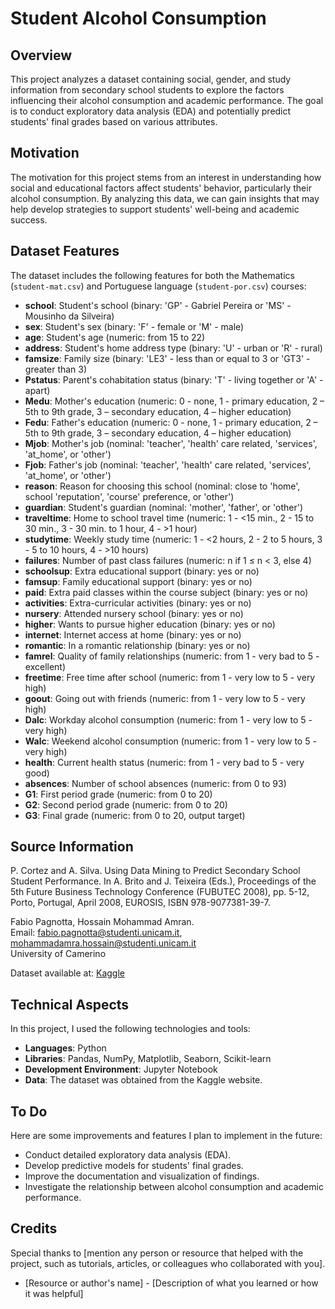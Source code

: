 # Student Alcohol Consumption

## Overview
This project analyzes a dataset containing social, gender, and study information from secondary school students to explore the factors influencing their alcohol consumption and academic performance. The goal is to conduct exploratory data analysis (EDA) and potentially predict students' final grades based on various attributes.

## Motivation
The motivation for this project stems from an interest in understanding how social and educational factors affect students' behavior, particularly their alcohol consumption. By analyzing this data, we can gain insights that may help develop strategies to support students' well-being and academic success.

## Dataset Features
The dataset includes the following features for both the Mathematics (`student-mat.csv`) and Portuguese language (`student-por.csv`) courses:

- **school**: Student's school (binary: 'GP' - Gabriel Pereira or 'MS' - Mousinho da Silveira)
- **sex**: Student's sex (binary: 'F' - female or 'M' - male)
- **age**: Student's age (numeric: from 15 to 22)
- **address**: Student's home address type (binary: 'U' - urban or 'R' - rural)
- **famsize**: Family size (binary: 'LE3' - less than or equal to 3 or 'GT3' - greater than 3)
- **Pstatus**: Parent's cohabitation status (binary: 'T' - living together or 'A' - apart)
- **Medu**: Mother's education (numeric: 0 - none, 1 - primary education, 2 – 5th to 9th grade, 3 – secondary education, 4 – higher education)
- **Fedu**: Father's education (numeric: 0 - none, 1 - primary education, 2 – 5th to 9th grade, 3 – secondary education, 4 – higher education)
- **Mjob**: Mother's job (nominal: 'teacher', 'health' care related, 'services', 'at_home', or 'other')
- **Fjob**: Father's job (nominal: 'teacher', 'health' care related, 'services', 'at_home', or 'other')
- **reason**: Reason for choosing this school (nominal: close to 'home', school 'reputation', 'course' preference, or 'other')
- **guardian**: Student's guardian (nominal: 'mother', 'father', or 'other')
- **traveltime**: Home to school travel time (numeric: 1 - <15 min., 2 - 15 to 30 min., 3 - 30 min. to 1 hour, 4 - >1 hour)
- **studytime**: Weekly study time (numeric: 1 - <2 hours, 2 - 2 to 5 hours, 3 - 5 to 10 hours, 4 - >10 hours)
- **failures**: Number of past class failures (numeric: n if 1 ≤ n < 3, else 4)
- **schoolsup**: Extra educational support (binary: yes or no)
- **famsup**: Family educational support (binary: yes or no)
- **paid**: Extra paid classes within the course subject (binary: yes or no)
- **activities**: Extra-curricular activities (binary: yes or no)
- **nursery**: Attended nursery school (binary: yes or no)
- **higher**: Wants to pursue higher education (binary: yes or no)
- **internet**: Internet access at home (binary: yes or no)
- **romantic**: In a romantic relationship (binary: yes or no)
- **famrel**: Quality of family relationships (numeric: from 1 - very bad to 5 - excellent)
- **freetime**: Free time after school (numeric: from 1 - very low to 5 - very high)
- **goout**: Going out with friends (numeric: from 1 - very low to 5 - very high)
- **Dalc**: Workday alcohol consumption (numeric: from 1 - very low to 5 - very high)
- **Walc**: Weekend alcohol consumption (numeric: from 1 - very low to 5 - very high)
- **health**: Current health status (numeric: from 1 - very bad to 5 - very good)
- **absences**: Number of school absences (numeric: from 0 to 93)
- **G1**: First period grade (numeric: from 0 to 20)
- **G2**: Second period grade (numeric: from 0 to 20)
- **G3**: Final grade (numeric: from 0 to 20, output target)

## Source Information
P. Cortez and A. Silva. Using Data Mining to Predict Secondary School Student Performance. In A. Brito and J. Teixeira (Eds.), Proceedings of the 5th Future Business Technology Conference (FUBUTEC 2008), pp. 5-12, Porto, Portugal, April 2008, EUROSIS, ISBN 978-9077381-39-7.

Fabio Pagnotta, Hossain Mohammad Amran.  
Email: fabio.pagnotta@studenti.unicam.it, mohammadamra.hossain@studenti.unicam.it  
University of Camerino

Dataset available at: [Kaggle](https://www.kaggle.com/datasets/uciml/student-alcohol-consumption?select=student-por.csv)

## Technical Aspects
In this project, I used the following technologies and tools:
- **Languages**: Python
- **Libraries**: Pandas, NumPy, Matplotlib, Seaborn, Scikit-learn
- **Development Environment**: Jupyter Notebook
- **Data**: The dataset was obtained from the Kaggle website.

## To Do
Here are some improvements and features I plan to implement in the future:
- Conduct detailed exploratory data analysis (EDA).
- Develop predictive models for students' final grades.
- Improve the documentation and visualization of findings.
- Investigate the relationship between alcohol consumption and academic performance.

## Credits
Special thanks to [mention any person or resource that helped with the project, such as tutorials, articles, or colleagues who collaborated with you].
- [Resource or author's name] - [Description of what you learned or how it was helpful]

